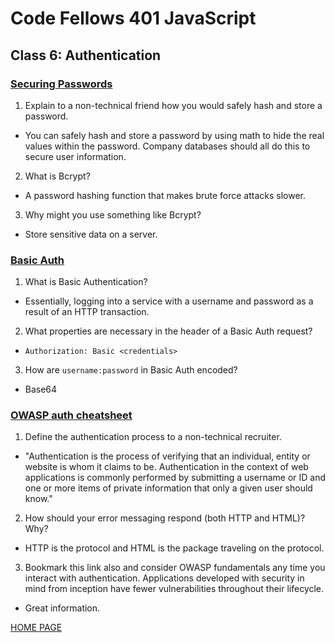 # Code Fellows 401 JavaScript

## Class 6: Authentication

### [Securing Passwords](https://thehackernews.com/2014/04/securing-passwords-with-bcrypt-hashing.html)

1. Explain to a non-technical friend how you would safely hash and store a password.

- You can safely hash and store a password by using math to hide the real values within the password. Company databases should all do this to secure user information.

2. What is Bcrypt?

- A password hashing function that makes brute force attacks slower.

3. Why might you use something like Bcrypt?

- Store sensitive data on a server.

### [Basic Auth](https://en.wikipedia.org/wiki/Basic_access_authentication)

1. What is Basic Authentication?

- Essentially, logging into a service with a username and password as a result of an HTTP transaction.

2. What properties are necessary in the header of a Basic Auth request?

- `Authorization: Basic <credentials>`

3. How are `username:password` in Basic Auth encoded?

- Base64

### [OWASP auth cheatsheet](https://cheatsheetseries.owasp.org/cheatsheets/Authentication_Cheat_Sheet.html)

1. Define the authentication process to a non-technical recruiter.

- "Authentication is the process of verifying that an individual, entity or website is whom it claims to be. Authentication in the context of web applications is commonly performed by submitting a username or ID and one or more items of private information that only a given user should know."

2. How should your error messaging respond (both HTTP and HTML)? Why?

- HTTP is the protocol and HTML is the package traveling on the protocol.

3. Bookmark this link also and consider OWASP fundamentals any time you interact with authentication. Applications developed with security in mind from inception have fewer vulnerabilities throughout their lifecycle.

- Great information.

[HOME PAGE](https://getullrichordietrying.github.io/reading-notes/)
